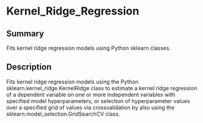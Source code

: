 # Kernel_Ridge_Regression

## Summary
Fits kernel ridge regression models using Python sklearn classes.
## Description
Fits kernel ridge regression models using the Python sklearn.kernel_ridge.KernelRidge class to estimate a kernel ridge regression of a dependent variable on one or more independent variables with specified model hyperparameters, or selection of hyperparameter values over a specified grid of values via crossvalidation by also using the sklearn.model_selection.GridSearchCV class.
